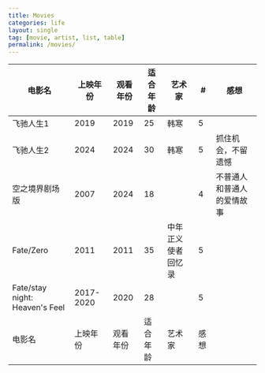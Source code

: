 ```yaml
---
title: Movies
categories: life
layout: single
tag: [movie, artist, list, table]
permalink: /movies/
---
```


<script src="/assets/js/sortable.js"></script>

<div class="mc_row">
  <div class="mc_column">
    <table class="sortable">
      <thead>
        <tr>
          <th>电影名</th>
          <th>上映年份</th>
          <th>观看年份</th>
          <th>适合年龄</th>
          <th>艺术家</th>
          <th id="th1">#</th>
          <th>感想</th></tr>
      </thead>
      <tbody>
        <tr>
          <td>飞驰人生1</td>
          <td>2019</td>
          <td>2019</td>
          <td>25</td>
          <td>韩寒</td>
          <td>5</td>
          <td></td>
        </tr>
        <tr>
          <td>飞驰人生2</td>
          <td>2024</td>
          <td>2024</td>
          <td>30</td>
          <td>韩寒</td>
          <td>5</td>
          <td>抓住机会，不留遗憾</td>
        </tr>
        <tr>
          <td>空之境界剧场版</td>
          <td>2007</td>
          <td>2024</td>
          <td>18</td>
          <td></td>
          <td>4</td>
          <td>不普通人和普通人的爱情故事</td>
        </tr>
        <tr>
          <td>Fate/Zero</td>
          <td>2011</td>
          <td>2011</td>
          <td>35</td>
          <td>中年正义使者回忆录</td>
          <td>5</td>
        </tr>
        <tr>
          <td>Fate/stay night: Heaven's Feel</td>
          <td>2017-2020</td>
          <td>2020</td>
          <td>28</td>
          <td></td>
          <td>5</td>
        </tr>
        <tr>
          <td>电影名</td>
          <td>上映年份</td>
          <td>观看年份</td>
          <td>适合年龄</td>
          <td>艺术家</td>
          <td>感想</td>
        </tr>
      </tbody>
    </table>
  </div>
  <script>
    window.addEventListener('load', function () {
      const el1 = document.getElementById('th1')
      if (el1) {
        el1.click()
      }
    })
  </script>
</div>

